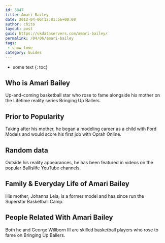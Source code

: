 ```yaml
---
id: 3847
title: Amari Bailey
date: 2012-04-06T12:01:56+00:00
author: chito
layout: post
guid: https://ukdataservers.com/amari-bailey/
permalink: /04/06/amari-bailey
tags:
 - show love
category: Guides
---
```


* some text
{: toc}
          
          
## Who is  Amari Bailey
                  
                  
                  
Up-and-coming basketball star who rose to fame alongside his mother on the Lifetime reality series Bringing Up Ballers. 
                  
                
                
                
## Prior to Popularity 
                  
                  
                  
Taking after his mother, he began a modeling career as a child with Ford Models and would score his first job with Oprah Online. 
                  
                
                
                
## Random data 
                  
                  
                  
Outside his reality appearances, he has been featured in videos on the popular Ballislife YouTube channels.
                  
                
                
                
## Family & Everyday Life of Amari Bailey
                  
                  
                  
His mother, Johanna Leia, is a former model and has since run the Superstar Basketball Camp. 
                  
                
                
                
## People Related With  Amari Bailey
                  
                  
                  
Both he and George Willborn III are skilled basketball players who rose to fame on Bringing Up Ballers.
                  
                
              
            
          
          
          
    
    
  
